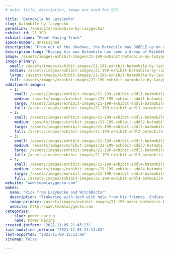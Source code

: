 ```yaml
---
# note: title, description, image are used for SEO

title: "Batmobile by LazyGecko"
slug: batmobile-by-lazygecko
permalink: /exhibits/batmobile-by-lazygecko/
exhibit-id: 21-199
exhibit-zone: "Power Racing Track"
space-number: Unassigned
description: "From out of the shadows, the Batmobile may BUBBLE up on a track near you!"
description-long: "Having his own Batmobile has been a dream of Rick&#039;s since he was a kid. Power Racing has brought a perfect opportunity for him to bring that into realtit complete with gadgets."
image: /assets/images/exhibit-images/21-199-exhibit-batmobile-by-lazygecko-20210926-153045-large.jpg
image-primary: 
  small: /assets/images/exhibit-images/21-199-exhibit-batmobile-by-lazygecko-20210926-153045-small.jpg
  medium: /assets/images/exhibit-images/21-199-exhibit-batmobile-by-lazygecko-20210926-153045-medium.jpg
  large: /assets/images/exhibit-images/21-199-exhibit-batmobile-by-lazygecko-20210926-153045-large.jpg
  full: /assets/images/exhibit-images/21-199-exhibit-batmobile-by-lazygecko-20210926-153045-full.jpg
additional-images: 
  - 1:
    small: /assets/images/exhibit-images/21-199-exhibit-addl1-batmobile-by-lazygecko-20210925-115525-small.jpg
    medium: /assets/images/exhibit-images/21-199-exhibit-addl1-batmobile-by-lazygecko-20210925-115525-medium.jpg
    large: /assets/images/exhibit-images/21-199-exhibit-addl1-batmobile-by-lazygecko-20210925-115525-large.jpg
    full: /assets/images/exhibit-images/21-199-exhibit-addl1-batmobile-by-lazygecko-20210925-115525-full.jpg
  - 2:
    small: /assets/images/exhibit-images/21-199-exhibit-addl2-batmobile-by-lazygecko-20210925-124448-small.jpg
    medium: /assets/images/exhibit-images/21-199-exhibit-addl2-batmobile-by-lazygecko-20210925-124448-medium.jpg
    large: /assets/images/exhibit-images/21-199-exhibit-addl2-batmobile-by-lazygecko-20210925-124448-large.jpg
    full: /assets/images/exhibit-images/21-199-exhibit-addl2-batmobile-by-lazygecko-20210925-124448-full.jpg
  - 3:
    small: /assets/images/exhibit-images/21-199-exhibit-addl3-batmobile-by-lazygecko-received-404929957739261-small.jpeg
    medium: /assets/images/exhibit-images/21-199-exhibit-addl3-batmobile-by-lazygecko-received-404929957739261-medium.jpeg
    large: /assets/images/exhibit-images/21-199-exhibit-addl3-batmobile-by-lazygecko-received-404929957739261-large.jpeg
    full: /assets/images/exhibit-images/21-199-exhibit-addl3-batmobile-by-lazygecko-received-404929957739261-full.jpeg
  - 4:
    small: /assets/images/exhibit-images/21-199-exhibit-addl4-batmobile-by-lazygecko-received-536019060794167-small.jpeg
    medium: /assets/images/exhibit-images/21-199-exhibit-addl4-batmobile-by-lazygecko-received-536019060794167-medium.jpeg
    large: /assets/images/exhibit-images/21-199-exhibit-addl4-batmobile-by-lazygecko-received-536019060794167-large.jpeg
    full: /assets/images/exhibit-images/21-199-exhibit-addl4-batmobile-by-lazygecko-received-536019060794167-full.jpeg
website: "www.teamlazygecko.com"
maker: 
  name: "Rick from LazyGecko and WitchDoctor"
  description: "Tinkering with tech with help from his friends. Endlessly interested in staying on the learning curve with new hobbys. What will he cobble together next?"
  image-primary: /assets/images/exhibit-images/21-199-maker-batmobile-by-lazygecko-received-821327148535044-medium.jpeg
  website: http://www.teamlazygecko.com
categories: 
  - slug: power-racing
    name: Power Racing
created-jotform: "2021-11-05 21:45:23"
last-modified-jotform: "2021-11-05 22:14:03"
last-exported: "2021-11-09 15:13:06"
sitemap: false

---
```

